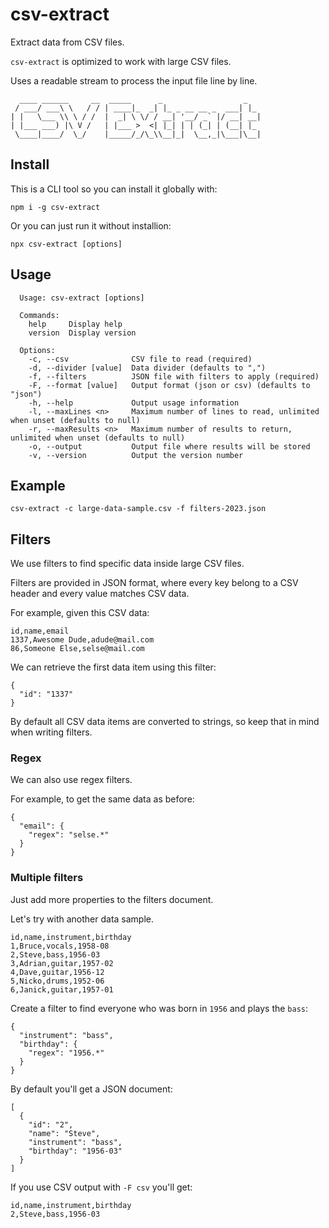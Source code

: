 # csv-extract

Extract data from CSV files.

`csv-extract` is optimized to work with large CSV files.

Uses a readable stream to process the input file line by line.

```
  ____ ______     __  _____      _                  _
 / ___/ ___\ \   / / | ____|_  _| |_ _ __ __ _  ___| |_
| |   \___ \\ \ / /  |  _| \ \/ / __| '__/ _` |/ __| __|
| |___ ___) |\ V /   | |___ >  <| |_| | | (_| | (__| |_
 \____|____/  \_/    |_____/_/\_\\__|_|  \__,_|\___|\__|
```

## Install

This is a CLI tool so you can install it globally with:

`npm i -g csv-extract`

Or you can just run it without installion:

`npx csv-extract [options]`

## Usage

```
  Usage: csv-extract [options]

  Commands:
    help     Display help
    version  Display version

  Options:
    -c, --csv              CSV file to read (required)
    -d, --divider [value]  Data divider (defaults to ",")
    -f, --filters          JSON file with filters to apply (required)
    -F, --format [value]   Output format (json or csv) (defaults to "json")
    -h, --help             Output usage information
    -l, --maxLines <n>     Maximum number of lines to read, unlimited when unset (defaults to null)
    -r, --maxResults <n>   Maximum number of results to return, unlimited when unset (defaults to null)
    -o, --output           Output file where results will be stored
    -v, --version          Output the version number
```

## Example

`csv-extract -c large-data-sample.csv -f filters-2023.json`

## Filters

We use filters to find specific data inside large CSV files.

Filters are provided in JSON format, where every key belong to a CSV header and
every value matches CSV data.

For example, given this CSV data:

```
id,name,email
1337,Awesome Dude,adude@mail.com
86,Someone Else,selse@mail.com
```

We can retrieve the first data item using this filter:

```
{
  "id": "1337"
}
```

By default all CSV data items are converted to strings, so keep that in mind when writing filters.

### Regex

We can also use regex filters.

For example, to get the same data as before:

```
{
  "email": {
    "regex": "selse.*"
  }
}
```

### Multiple filters

Just add more properties to the filters document.

Let's try with another data sample.

```
id,name,instrument,birthday
1,Bruce,vocals,1958-08
2,Steve,bass,1956-03
3,Adrian,guitar,1957-02
4,Dave,guitar,1956-12
5,Nicko,drums,1952-06
6,Janick,guitar,1957-01
```

Create a filter to find everyone who was born in `1956` and plays the `bass`:

```
{
  "instrument": "bass",
  "birthday": {
    "regex": "1956.*"
  }
}
```

By default you'll get a JSON document:

```
[
  {
    "id": "2",
    "name": "Steve",
    "instrument": "bass",
    "birthday": "1956-03"
  }
]
```

If you use CSV output with `-F csv` you'll get:

```
id,name,instrument,birthday
2,Steve,bass,1956-03
```
